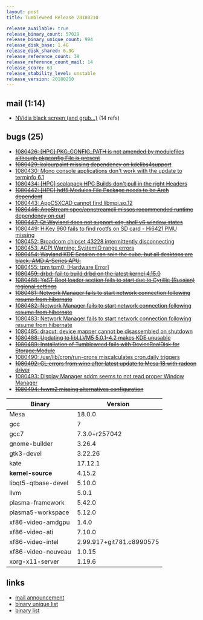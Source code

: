 ```yaml
---
layout: post
title: Tumbleweed Release 20180210

release_available: true
release_binary_count: 57029
release_binary_unique_count: 994
release_disk_base: 1.4G
release_disk_shared: 6.9G
release_reference_count: 39
release_reference_count_mail: 14
release_score: 63
release_stability_level: unstable
release_version: 20180210
---
```


## mail (1:14)

- [NVidia black screen (and grub...)](https://lists.opensuse.org/opensuse-factory/2018-02/msg00460.html) (14 refs)

## bugs (25)

<!--more-->

- ~~[1080426: [HPC] PKG_CONFIG_PATH is not amended by modulefiles although pkgconfig File is present](https://bugzilla.opensuse.org/show_bug.cgi?id=1080426)~~
- ~~[1080429: kolourpaint missing dependency on kdelibs4support](https://bugzilla.opensuse.org/show_bug.cgi?id=1080429)~~
- [1080430: Mono console applications don't work with the update to terminfo 6.1](https://bugzilla.opensuse.org/show_bug.cgi?id=1080430)
- ~~[1080434: [HPC] scalapack HPC Builds don't pull in the right Headers](https://bugzilla.opensuse.org/show_bug.cgi?id=1080434)~~
- ~~[1080442: [HPC] hdf5 Modules File Package needs to be Arch dependent](https://bugzilla.opensuse.org/show_bug.cgi?id=1080442)~~
- [1080443: AppCSXCAD cannot find libmpi.so.12](https://bugzilla.opensuse.org/show_bug.cgi?id=1080443)
- ~~[1080446: AppStream spec/appstreamcli misses recommended runtime dependency on curl](https://bugzilla.opensuse.org/show_bug.cgi?id=1080446)~~
- ~~[1080447: Qt Wayland does not support xdg-shell v6 window states](https://bugzilla.opensuse.org/show_bug.cgi?id=1080447)~~
- [1080449: HiKey 960 fails to find rootfs on SD card - Hi6421 PMU missing](https://bugzilla.opensuse.org/show_bug.cgi?id=1080449)
- [1080452: Broadcom chipset 43228 intermittently disconnecting](https://bugzilla.opensuse.org/show_bug.cgi?id=1080452)
- [1080453: ACPI Warning: SystemIO range errors](https://bugzilla.opensuse.org/show_bug.cgi?id=1080453)
- ~~[1080454: Wayland KDE Session can spin the cube, but all desktops are black. AMD A-Series APU.](https://bugzilla.opensuse.org/show_bug.cgi?id=1080454)~~
- [1080455: tpm tpm0: [Hardware Error]](https://bugzilla.opensuse.org/show_bug.cgi?id=1080455)
- ~~[1080459: drbd: fail to build drbd on the latest kernel 4.15.0](https://bugzilla.opensuse.org/show_bug.cgi?id=1080459)~~
- ~~[1080468: YaST Boot loader section fails to start due to Cyrillic (Russian) regional settings](https://bugzilla.opensuse.org/show_bug.cgi?id=1080468)~~
- ~~[1080481: Network Manager fails to start network connection following resume from hibernate](https://bugzilla.opensuse.org/show_bug.cgi?id=1080481)~~
- ~~[1080482: Network Manager fails to start network connection following resume from hibernate](https://bugzilla.opensuse.org/show_bug.cgi?id=1080482)~~
- [1080483: Network Manager fails to start network connection following resume from hibernate](https://bugzilla.opensuse.org/show_bug.cgi?id=1080483)
- [1080485: dracut: device mapper cannot be disassembled  on shutdown](https://bugzilla.opensuse.org/show_bug.cgi?id=1080485)
- ~~[1080488: Updating to libLLVM5 5.0.1-4.2 makes KDE unusable](https://bugzilla.opensuse.org/show_bug.cgi?id=1080488)~~
- ~~[1080489: Installation of Tumbleweed fails with DeviceRealDisk for Storage:Module](https://bugzilla.opensuse.org/show_bug.cgi?id=1080489)~~
- [1080490: /usr/lib/cron/run-crons miscalculates cron.daily triggers](https://bugzilla.opensuse.org/show_bug.cgi?id=1080490)
- ~~[1080492: GL errors from wine after latest update to Mesa 18 with radeon driver](https://bugzilla.opensuse.org/show_bug.cgi?id=1080492)~~
- [1080493: Display Manager sddm seems to not read proper Window Manager](https://bugzilla.opensuse.org/show_bug.cgi?id=1080493)
- ~~[1080494: fvwm2 missing alternatives configuration](https://bugzilla.opensuse.org/show_bug.cgi?id=1080494)~~

Binary | Version
--- | ---
Mesa | 18.0.0
gcc | 7
gcc7 | 7.3.0+r257042
gnome-builder | 3.26.4
gtk3-devel | 3.22.26
kate | 17.12.1
**kernel-source** | 4.15.2
libqt5-qtbase-devel | 5.10.0
llvm | 5.0.1
plasma-framework | 5.42.0
plasma5-workspace | 5.12.0
xf86-video-amdgpu | 1.4.0
xf86-video-ati | 7.10.0
xf86-video-intel | 2.99.917+git781.c8990575
xf86-video-nouveau | 1.0.15
xorg-x11-server | 1.19.6

## links

- [mail announcement](https://lists.opensuse.org/opensuse-factory/2018-02/msg00439.html)
- [binary unique list](http://download.tumbleweed.boombatower.com/20180210/rpm.unique.list)
- [binary list](http://download.tumbleweed.boombatower.com/20180210/rpm.list)
